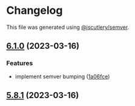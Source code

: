 # Changelog

This file was generated using [@jscutlery/semver](https://github.com/jscutlery/semver).

## [6.1.0](https://github.com/Wildhoney/Switzerland/compare/v6.0.0...v6.1.0) (2023-03-16)


### Features

* implement semver bumping ([1a06fce](https://github.com/Wildhoney/Switzerland/commit/1a06fcec10a635864529434a00ca3ad0e2640bd4))

## [5.8.1](https://github.com/Wildhoney/Switzerland/compare/v5.8.0...v5.8.1) (2023-03-16)
